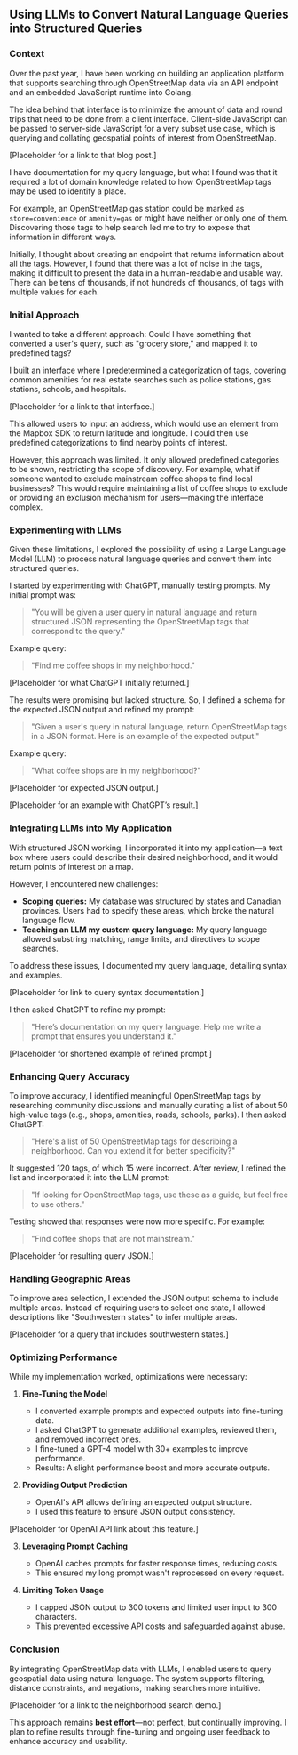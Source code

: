 ## Using LLMs to Convert Natural Language Queries into Structured Queries

### Context

Over the past year, I have been working on building an application platform that
supports searching through OpenStreetMap data via an API endpoint and an
embedded JavaScript runtime into Golang.

The idea behind that interface is to minimize the amount of data and round trips
that need to be done from a client interface. Client-side JavaScript can be
passed to server-side JavaScript for a very subset use case, which is querying
and collating geospatial points of interest from OpenStreetMap.

[Placeholder for a link to that blog post.]

I have documentation for my query language, but what I found was that it
required a lot of domain knowledge related to how OpenStreetMap tags may be used
to identify a place.

For example, an OpenStreetMap gas station could be marked as `store=convenience`
or `amenity=gas` or might have neither or only one of them. Discovering those
tags to help search led me to try to expose that information in different ways.

Initially, I thought about creating an endpoint that returns information about
all the tags. However, I found that there was a lot of noise in the tags, making
it difficult to present the data in a human-readable and usable way. There can
be tens of thousands, if not hundreds of thousands, of tags with multiple values
for each.

### Initial Approach

I wanted to take a different approach: Could I have something that converted a
user's query, such as "grocery store," and mapped it to predefined tags?

I built an interface where I predetermined a categorization of tags, covering
common amenities for real estate searches such as police stations, gas stations,
schools, and hospitals.

[Placeholder for a link to that interface.]

This allowed users to input an address, which would use an element from the
Mapbox SDK to return latitude and longitude. I could then use predefined
categorizations to find nearby points of interest.

However, this approach was limited. It only allowed predefined categories to be
shown, restricting the scope of discovery. For example, what if someone wanted
to exclude mainstream coffee shops to find local businesses? This would require
maintaining a list of coffee shops to exclude or providing an exclusion
mechanism for users—making the interface complex.

### Experimenting with LLMs

Given these limitations, I explored the possibility of using a Large Language
Model (LLM) to process natural language queries and convert them into structured
queries.

I started by experimenting with ChatGPT, manually testing prompts. My initial
prompt was:

> "You will be given a user query in natural language and return structured JSON
> representing the OpenStreetMap tags that correspond to the query."

Example query:

> "Find me coffee shops in my neighborhood."

[Placeholder for what ChatGPT initially returned.]

The results were promising but lacked structure. So, I defined a schema for the
expected JSON output and refined my prompt:

> "Given a user's query in natural language, return OpenStreetMap tags in a JSON
> format. Here is an example of the expected output."

Example query:

> "What coffee shops are in my neighborhood?"

[Placeholder for expected JSON output.]

[Placeholder for an example with ChatGPT’s result.]

### Integrating LLMs into My Application

With structured JSON working, I incorporated it into my application—a text box
where users could describe their desired neighborhood, and it would return
points of interest on a map.

However, I encountered new challenges:

- **Scoping queries:** My database was structured by states and Canadian
  provinces. Users had to specify these areas, which broke the natural language
  flow.
- **Teaching an LLM my custom query language:** My query language allowed
  substring matching, range limits, and directives to scope searches.

To address these issues, I documented my query language, detailing syntax and
examples.

[Placeholder for link to query syntax documentation.]

I then asked ChatGPT to refine my prompt:

> "Here’s documentation on my query language. Help me write a prompt that
> ensures you understand it."

[Placeholder for shortened example of refined prompt.]

### Enhancing Query Accuracy

To improve accuracy, I identified meaningful OpenStreetMap tags by researching
community discussions and manually curating a list of about 50 high-value tags
(e.g., shops, amenities, roads, schools, parks). I then asked ChatGPT:

> "Here's a list of 50 OpenStreetMap tags for describing a neighborhood. Can you
> extend it for better specificity?"

It suggested 120 tags, of which 15 were incorrect. After review, I refined the
list and incorporated it into the LLM prompt:

> "If looking for OpenStreetMap tags, use these as a guide, but feel free to use
> others."

Testing showed that responses were now more specific. For example:

> "Find coffee shops that are not mainstream."

[Placeholder for resulting query JSON.]

### Handling Geographic Areas

To improve area selection, I extended the JSON output schema to include multiple
areas. Instead of requiring users to select one state, I allowed descriptions
like "Southwestern states" to infer multiple areas.

[Placeholder for a query that includes southwestern states.]

### Optimizing Performance

While my implementation worked, optimizations were necessary:

1. **Fine-Tuning the Model**
   - I converted example prompts and expected outputs into fine-tuning data.
   - I asked ChatGPT to generate additional examples, reviewed them, and removed
     incorrect ones.
   - I fine-tuned a GPT-4 model with 30+ examples to improve performance.
   - Results: A slight performance boost and more accurate outputs.

2. **Providing Output Prediction**
   - OpenAI's API allows defining an expected output structure.
   - I used this feature to ensure JSON output consistency.

[Placeholder for OpenAI API link about this feature.]

3. **Leveraging Prompt Caching**
   - OpenAI caches prompts for faster response times, reducing costs.
   - This ensured my long prompt wasn't reprocessed on every request.

4. **Limiting Token Usage**
   - I capped JSON output to 300 tokens and limited user input to 300
     characters.
   - This prevented excessive API costs and safeguarded against abuse.

### Conclusion

By integrating OpenStreetMap data with LLMs, I enabled users to query geospatial
data using natural language. The system supports filtering, distance
constraints, and negations, making searches more intuitive.

[Placeholder for a link to the neighborhood search demo.]

This approach remains **best effort**—not perfect, but continually improving. I
plan to refine results through fine-tuning and ongoing user feedback to enhance
accuracy and usability.
